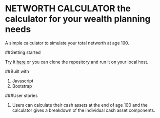 # NETWORTH CALCULATOR the calculator for your wealth planning needs

A simple calculator to simulate your total networth at age 100.

##Getting started

Try it [here](https://elainelim.me/projectmockup)
or you can clone the repository and run it on your local host.

##Built with
1. Javascript
2. Bootstrap

###User stories
1. Users can calculate their cash assets at the end of age 100 and the calculator gives a breakdown of the individual cash asset components.
